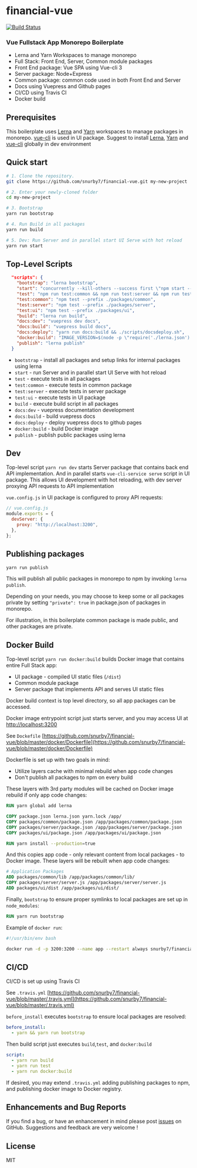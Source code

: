 # financial-vue

[![Build Status](https://travis-ci.org/snurby7/financial-vue.svg?branch=master)](https://travis-ci.org/snurby7/financial-vue)

### Vue Fullstack App Monorepo Boilerplate

- Lerna and Yarn Workspaces to manage monorepo
- Full Stack: Front End, Server, Common module packages
- Front End package: Vue SPA using Vue-cli 3
- Server package: Node+Express
- Common package: common code used in both Front End and Server
- Docs using Vuepress and Github pages
- CI/CD using Travis CI
- Docker build

## Prerequisites

This boilerplate uses [Lerna](https://lernajs.io/) and [Yarn](https://yarnpkg.com/lang/en/) workspaces to manage packages in monorepo.
[vue-cli](https://cli.vuejs.org/) is used in UI package. Suggest to install [Lerna](https://lernajs.io/), [Yarn](https://yarnpkg.com/en/docs/install) and [vue-cli](https://cli.vuejs.org/) globally in dev environment

## Quick start

```bash
# 1. Clone the repository.
git clone https://github.com/snurby7/financial-vue.git my-new-project

# 2. Enter your newly-cloned folder
cd my-new-project

# 3. Bootstrap
yarn run bootstrap

# 4. Run Build in all packages
yarn run build

# 5. Dev: Run Server and in parallel start UI Serve with hot reload
yarn run start

```

## Top-Level Scripts

```json
  "scripts": {
    "bootstrap": "lerna bootstrap",
    "start": "concurrently --kill-others --success first \"npm start --prefix ./packages/server\" \"npm run serve --prefix ./packages/ui\"",
    "test": "npm run test:common && npm run test:server && npm run test:ui",
    "test:common": "npm test --prefix ./packages/common",
    "test:server": "npm test --prefix ./packages/server",
    "test:ui": "npm test --prefix ./packages/ui",
    "build": "lerna run build",
    "docs:dev": "vuepress dev docs",
    "docs:build": "vuepress build docs",
    "docs:deploy": "yarn run docs:build && ./scripts/docsdeploy.sh",
    "docker:build": "IMAGE_VERSION=$(node -p \"require('./lerna.json').version\") && docker image build -t $npm_package_config_imageRepo:$IMAGE_VERSION -f ./docker/Dockerfile .",
    "publish": "lerna publish"
  }

```

- `bootstrap` - install all packages and setup links for internal packages using lerna
- `start` - run Server and in parallel start UI Serve with hot reload
- `test` - execute tests in all packages
- `test:common` - execute tests in common package
- `test:server` - execute tests in server package
- `test:ui` - execute tests in UI package
- `build` - execute build script in all packages
- `docs:dev` - vuepress documentation development
- `docs:build` - build vuepress docs
- `docs:deploy` - deploy vuepress docs to github pages
- `docker:build` - build Docker image
- `publish` - publish public packages using lerna

## Dev

Top-level script `yarn run dev` starts Server package that contains back end API implementation.
And in parallel starts `vue-cli-service serve` script in UI package.
This allows UI development with hot reloading, with dev server proxying API requests to API implementation

`vue.config.js` in UI package is configured to proxy API requests:

```js
// vue.config.js
module.exports = {
  devServer: {
    proxy: "http://localhost:3200",
  },
};
```

## Publishing packages

```bash
yarn run publish
```

This will publish all public packages in monorepo to npm by invoking `lerna publish`.

Depending on your needs, you may choose to keep some or all packages private by setting `"private": true` in package.json of packages in monorepo.

For illustration, in this boilerplate common package is made public, and other packages are private.

## Docker Build

Top-level script `yarn run docker:build` builds Docker image that contains entire Full Stack app:

- UI package - compiled UI static files (`/dist`)
- Common module package
- Server package that implements API and serves UI static files

Docker build context is top level directory, so all app packages can be accessed.

Docker image entrypoint script just starts server, and you may access UI at [http://localhost:3200](http://localhost:3200)

See `Dockefile` [https://github.com/snurby7/financial-vue/blob/master/docker/Dockerfile](https://github.com/snurby7/financial-vue/blob/master/docker/Dockerfile)

Dockerfile is set up with two goals in mind:

- Utilize layers cache with minimal rebuild when app code changes
- Don't publish all packages to npm on every build

These layers with 3rd party modules will be cached on Docker image rebuild if only app code changes:

```dockerfile
RUN yarn global add lerna

COPY package.json lerna.json yarn.lock /app/
COPY packages/common/package.json /app/packages/common/package.json
COPY packages/server/package.json /app/packages/server/package.json
COPY packages/ui/package.json /app/packages/ui/package.json

RUN yarn install --production=true

```

And this copies app code - only relevant content from local packages - to Docker image.
These layers will be rebuilt when app code changes:

```dockerfile
# Application Packages
ADD packages/common/lib /app/packages/common/lib/
COPY packages/server/server.js /app/packages/server/server.js
ADD packages/ui/dist /app/packages/ui/dist/
```

Finally, `bootstrap` to ensure proper symlinks to local packages are set up in `node_modules`:

```dockerfile
RUN yarn run bootstrap
```

Example of `docker run`:

```bash
#!/usr/bin/env bash

docker run -d -p 3200:3200 --name app --restart always snurby7/financial-vue:0.1.8
```

## CI/CD

CI/CD is set up using Travis CI

See `.travis.yml` [https://github.com/snurby7/financial-vue/blob/master/.travis.yml](https://github.com/snurby7/financial-vue/blob/master/.travis.yml)

`before_install` executes `bootstrap` to ensure local packages are resolved:

```yaml
before_install:
  - yarn && yarn run bootstrap
```

Then build script just executes `build`,`test`, and `docker:build`

```yaml
script:
  - yarn run build
  - yarn run test
  - yarn run docker:build
```

If desired, you may extend `.travis.yml` adding publishing packages to npm, and publishing docker image to Docker registry.

## Enhancements and Bug Reports

If you find a bug, or have an enhancement in mind please post [issues](https://github.com/snurby7/financial-vue/issues) on GitHub.
Suggestions and feedback are very welcome !

## License

MIT
